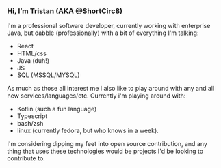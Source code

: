 ### Hi, I’m Tristan (AKA @ShortCirc8)
I'm a professional software developer, currently working with  enterprise Java, but dabble (professionally) with a bit of everything
I'm talking:
- React
- HTML/css
- Java (duh!)
- JS
- SQL (MSSQL/MYSQL)

As much as those all interest me I also like to play around with any and all new services/languages/etc. Currently i'm playing around with: 
- Kotlin (such a fun language)
- Typescript
- bash/zsh
- linux (currently fedora, but who knows in a week). 

I'm considering dipping my feet into open source contribution, and any thing that uses these technologies would be projects I'd be looking to contribute to.
